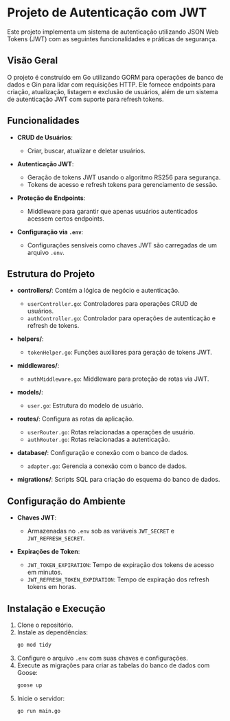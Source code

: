 # Projeto de Autenticação com JWT

Este projeto implementa um sistema de autenticação utilizando JSON Web Tokens (JWT) com as seguintes funcionalidades e práticas de segurança.

## Visão Geral

O projeto é construído em Go utilizando GORM para operações de banco de dados e Gin para lidar com requisições HTTP. Ele fornece endpoints para criação, atualização, listagem e exclusão de usuários, além de um sistema de autenticação JWT com suporte para refresh tokens.

## Funcionalidades

- **CRUD de Usuários**:
  - Criar, buscar, atualizar e deletar usuários.

- **Autenticação JWT**:
  - Geração de tokens JWT usando o algoritmo RS256 para segurança.
  - Tokens de acesso e refresh tokens para gerenciamento de sessão.

- **Proteção de Endpoints**:
  - Middleware para garantir que apenas usuários autenticados acessem certos endpoints.

- **Configuração via `.env`**:
  - Configurações sensíveis como chaves JWT são carregadas de um arquivo `.env`.

## Estrutura do Projeto

- **controllers/**: Contém a lógica de negócio e autenticação.
  - `userController.go`: Controladores para operações CRUD de usuários.
  - `authController.go`: Controlador para operações de autenticação e refresh de tokens.
  
- **helpers/**:
  - `tokenHelper.go`: Funções auxiliares para geração de tokens JWT.

- **middlewares/**:
  - `authMiddleware.go`: Middleware para proteção de rotas via JWT.

- **models/**:
  - `user.go`: Estrutura do modelo de usuário.

- **routes/**: Configura as rotas da aplicação.
  - `userRouter.go`: Rotas relacionadas a operações de usuário.
  - `authRouter.go`: Rotas relacionadas a autenticação.

- **database/**: Configuração e conexão com o banco de dados.
  - `adapter.go`: Gerencia a conexão com o banco de dados.

- **migrations/**: Scripts SQL para criação do esquema do banco de dados.

## Configuração do Ambiente

- **Chaves JWT**:
  - Armazenadas no `.env` sob as variáveis `JWT_SECRET` e `JWT_REFRESH_SECRET`.

- **Expirações de Token**:
  - `JWT_TOKEN_EXPIRATION`: Tempo de expiração dos tokens de acesso em minutos.
  - `JWT_REFRESH_TOKEN_EXPIRATION`: Tempo de expiração dos refresh tokens em horas.

## Instalação e Execução

1. Clone o repositório.
2. Instale as dependências:
   ```bash
   go mod tidy
   ```
3. Configure o arquivo `.env` com suas chaves e configurações.
4. Execute as migrações para criar as tabelas do banco de dados com Goose:
   ```bash
   goose up
   ```
5. Inicie o servidor:
   ```bash
   go run main.go
   ```